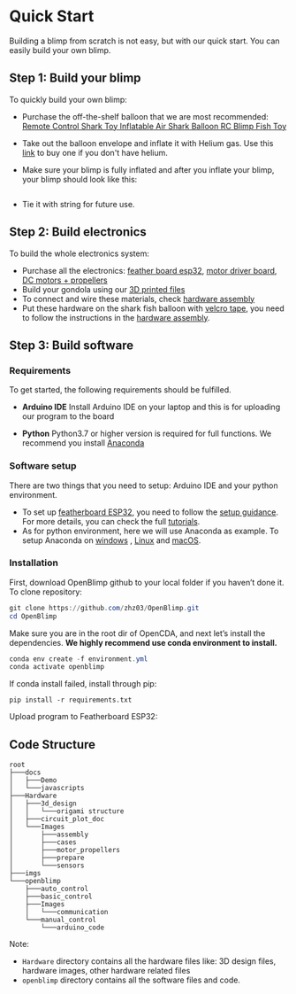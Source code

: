 # Quick Start

Building a blimp from scratch is not easy, but with our quick start. You can easily build your own blimp.

## Step 1: Build your blimp

To quickly build your own blimp: 

- Purchase the off-the-shelf balloon that we are most recommended: [Remote Control Shark Toy Inflatable Air Shark Balloon RC Blimp Fish Toy](https://www.amazon.com/Remote-Control-Inflatable-Balloon-Decoration/dp/B0B5MZ8L23/ref=sr_1_10?crid=182ZKFN0U0DE2&keywords=shark+fish+balloon&qid=1658652865&sprefix=shark+fish+balloon%2Caps%2C149&sr=8-10)

- Take out the balloon envelope and inflate it with Helium gas. Use this [link](https://www.partycity.com/balloon-time-large-helium-tank-14.9cu-ft-12in-633298.html?extcmp=pla%7CLia%7CGoogle&gclid=Cj0KCQjw2_OWBhDqARIsAAUNTTFcuLXSmsUGsn4tHpC9bbx3VwLVnmTYfgqkL8cs9eoxAmH_OgWX_VsaAl_qEALw_wcB&gclsrc=aw.ds) to buy one if you don't have helium.

- Make sure your blimp is fully inflated and after you inflate your blimp, your blimp should look like this:

  ![]()

- Tie it with string for future use.

## Step 2: Build electronics

To build the whole electronics system:

- Purchase all the electronics: [feather board esp32](https://www.adafruit.com/product/3405), [motor driver board](), [DC motors + propellers]()
- Build your gondola using our [3D printed files]()
- To connect and wire these materials, check [hardware assembly]()
- Put these hardware on the shark fish balloon with [velcro tape](https://www.amazon.com/GOHOOK-Inch-Adhesive-Black-Hook/dp/B08GSHFZYP), you need to follow the instructions in the [hardware assembly](). 

## Step 3: Build software 

### Requirements

To get started, the following requirements should be fulfilled.

- **Arduino IDE** Install Arduino IDE on your laptop and this is for uploading our program to the board


- **Python** Python3.7 or higher version is required for full functions. We recommend you install [Anaconda](https://www.anaconda.com/products/distribution?gclid=Cj0KCQjw2_OWBhDqARIsAAUNTTEpAb0LmpJwzh8JTuAFLq6_szhe4kNi-FylZRn24nbVTP9xn1lFCBMaAgGXEALw_wcB)

### Software setup

There are two things that you need to setup: Arduino IDE and your python environment.

- To set up [featherboard ESP32](https://www.adafruit.com/product/3405), you need to follow the [setup guidance](https://learn.adafruit.com/adafruit-huzzah32-esp32-feather/using-with-arduino-ide). For more details, you can check the full [tutorials](https://learn.adafruit.com/adafruit-huzzah32-esp32-feather). 
- As for python environment, here we will use Anaconda as example. To setup Anaconda on [windows](https://docs.anaconda.com/anaconda/install/windows/) , [Linux](https://docs.anaconda.com/anaconda/install/linux/) and [macOS](https://docs.anaconda.com/anaconda/install/mac-os/).

### Installation

First, download OpenBlimp github to your local folder if you haven’t done it. To clone repository:

```powershell
git clone https://github.com/zhz03/OpenBlimp.git
cd OpenBlimp
```

Make sure you are in the root dir of OpenCDA, and next let’s install the dependencies. **We highly recommend use conda environment to install.**

```powershell
conda env create -f environment.yml
conda activate openblimp
```

If conda install failed, install through pip:

```
pip install -r requirements.txt
```

Upload program to Featherboard ESP32:



## Code Structure

```
root
├───docs
│   ├───Demo
│   └───javascripts
├───Hardware
│   ├───3d_design
│   │   └───origami structure
│   ├───circuit_plot_doc
│   └───Images
│       ├───assembly
│       ├───cases
│       ├───motor_propellers
│       ├───prepare
│       └───sensors
├───imgs
└───openblimp
    ├───auto_control
    ├───basic_control
    ├───Images
    │   └───communication
    └───manual_control
        └───arduino_code
```

Note:

- `Hardware` directory contains all the hardware files like: 3D design files, hardware images, other hardware related files
- `openblimp` directory contains all the software files and code. 